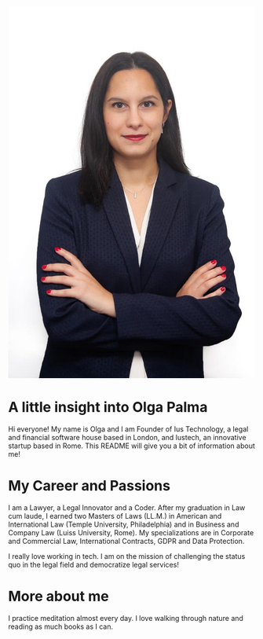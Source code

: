 ![my_picture](my_photo.jpeg)

# A little insight into Olga Palma
Hi everyone! My name is Olga and I am Founder of Ius Technology, a legal and financial software house based in London, and Iustech, an innovative startup based in Rome. This README will give you a bit of information about me!

# My Career and Passions
I am a Lawyer, a Legal Innovator and a Coder. 
After my graduation in Law cum laude, I earned two Masters of Laws (LL.M.) in American and International Law (Temple University, Philadelphia) and in Business and Company Law (Luiss University, Rome). My specializations are in Corporate and Commercial Law, International Contracts, GDPR and Data Protection.

I really love working in tech. I am on the mission of challenging the status quo in the legal field and democratize legal services!

# More about me
I practice meditation almost every day. I love walking through nature and reading as much books as I can. 

